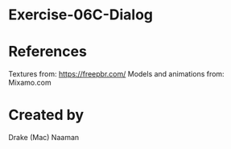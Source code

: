 # Exercise-06C-Dialog

# References

Textures from: https://freepbr.com/
Models and animations from: Mixamo.com

# Created by 
Drake (Mac) Naaman
